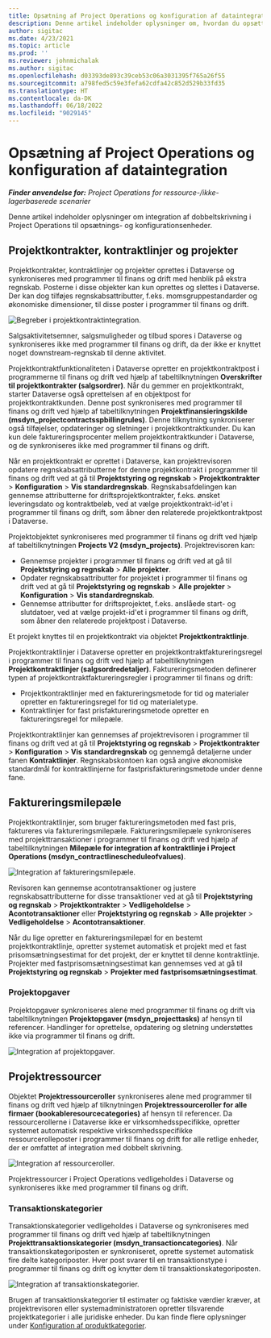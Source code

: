 ```yaml
---
title: Opsætning af Project Operations og konfiguration af dataintegration
description: Denne artikel indeholder oplysninger om, hvordan du opsætter og konfigurerer tilknytninger med dobbeltskrivning i Project Operations.
author: sigitac
ms.date: 4/23/2021
ms.topic: article
ms.prod: ''
ms.reviewer: johnmichalak
ms.author: sigitac
ms.openlocfilehash: d03393de893c39ceb53c06a3031395f765a26f55
ms.sourcegitcommit: a798fed5c59e3fefa62cdfa42c852d529b33fd35
ms.translationtype: HT
ms.contentlocale: da-DK
ms.lasthandoff: 06/18/2022
ms.locfileid: "9029145"
---
```

# <a name="project-operations-setup-and-configuration-data-integration"></a>Opsætning af Project Operations og konfiguration af dataintegration

_**Finder anvendelse for:** Project Operations for ressource-/ikke-lagerbaserede scenarier_

Denne artikel indeholder oplysninger om integration af dobbeltskrivning i Project Operations til opsætnings- og konfigurationsenheder.

## <a name="project-contracts-contract-lines-and-projects"></a>Projektkontrakter, kontraktlinjer og projekter

Projektkontrakter, kontraktlinjer og projekter oprettes i Dataverse og synkroniseres med programmer til finans og drift med henblik på ekstra regnskab. Posterne i disse objekter kan kun oprettes og slettes i Dataverse. Der kan dog tilføjes regnskabsattributter, f.eks. momsgruppestandarder og økonomiske dimensioner, til disse poster i programmer til finans og drift.

  ![Begreber i projektkontraktintegration.](./media/1ProjectContract.jpg)

Salgsaktivitetsemner, salgsmuligheder og tilbud spores i Dataverse og synkroniseres ikke med programmer til finans og drift, da der ikke er knyttet noget downstream-regnskab til denne aktivitet.

Projektkontraktfunktionaliteten i Dataverse opretter en projektkontraktpost i programmerne til finans og drift ved hjælp af tabeltilknytningen **Overskrifter til projektkontrakter (salgsordrer)**. Når du gemmer en projektkontrakt, starter Dataverse også oprettelsen af en objektpost for projektkontraktkunden. Denne post synkroniseres med programmer til finans og drift ved hjælp af tabeltilknytningen **Projektfinansieringskilde (msdyn\_projectcontractsspbillingrules)**. Denne tilknytning synkroniserer også tilføjelser, opdateringer og sletninger i projektkontraktkunder. Du kan kun dele faktureringsprocenter mellem projektkontraktkunder i Dataverse, og de synkroniseres ikke med programmer til finans og drift.

Når en projektkontrakt er oprettet i Dataverse, kan projektrevisoren opdatere regnskabsattributterne for denne projektkontrakt i programmer til finans og drift ved at gå til **Projektstyring og regnskab** > **Projektkontrakter** > **Konfiguration** > **Vis standardregnskab**. Regnskabsafdelingen kan gennemse attributterne for driftsprojektkontrakter, f.eks. ønsket leveringsdato og kontraktbeløb, ved at vælge projektkontrakt-id'et i programmer til finans og drift, som åbner den relaterede projektkontraktpost i Dataverse.

Projektobjektet synkroniseres med programmer til finans og drift ved hjælp af tabeltilknytningen **Projects V2 (msdyn\_projects)**. Projektrevisoren kan:

  - Gennemse projekter i programmer til finans og drift ved at gå til **Projektstyring og regnskab** > **Alle projekter**. 
  - Opdater regnskabsattributter for projektet i programmer til finans og drift ved at gå til **Projektstyring og regnskab** > **Alle projekter** > **Konfiguration** > **Vis standardregnskab**.  
  - Gennemse attributter for driftsprojektet, f.eks. anslåede start- og slutdatoer, ved at vælge projekt-id'et i programmer til finans og drift, som åbner den relaterede projektpost i Dataverse.

Et projekt knyttes til en projektkontrakt via objektet **Projektkontraktlinje**.

Projektkontraktlinjer i Dataverse opretter en projektkontraktfaktureringsregel i programmer til finans og drift ved hjælp af tabeltilknytningen **Projektkontraktlinjer (salgsordredetaljer)**. Faktureringsmetoden definerer typen af projektkontraktfaktureringsregler i programmer til finans og drift:

  - Projektkontraktlinjer med en faktureringsmetode for tid og materialer opretter en faktureringsregel for tid og materialetype.
  - Kontraktlinjer for fast prisfaktureringsmetode opretter en faktureringsregel for milepæle.

Projektkontraktlinjer kan gennemses af projektrevisoren i programmer til finans og drift ved at gå til **Projektstyring og regnskab** > **Projektkontrakter** > **Konfiguration** > **Vis standardregnskab** og gennemgå detaljerne under fanen **Kontraktlinjer**. Regnskabskontoen kan også angive økonomiske standardmål for kontraktlinjerne for fastprisfaktureringsmetode under denne fane.

## <a name="billing-milestones"></a>Faktureringsmilepæle

Projektkontraktlinjer, som bruger faktureringsmetoden med fast pris, faktureres via faktureringsmilepæle. Faktureringsmilepæle synkroniseres med projekttransaktioner i programmer til finans og drift ved hjælp af tabeltilknytningen **Milepæle for integration af kontraktlinje i Project Operations (msdyn\_contractlinescheduleofvalues)**.

  ![Integration af faktureringsmilepæle.](./media/2Milestones.jpg)

Revisoren kan gennemse acontotransaktioner og justere regnskabsattributterne for disse transaktioner ved at gå til **Projektstyring og regnskab** > **Projektkontrakter** > **Vedligeholdelse** > **Acontotransaktioner** eller **Projektstyring og regnskab** > **Alle projekter** > **Vedligeholdelse** > **Acontotransaktioner**.

Når du lige opretter en faktureringsmilepæl for en bestemt projektkontraktlinje, opretter systemet automatisk et projekt med et fast prisomsætningsestimat for det projekt, der er knyttet til denne kontraktlinje. Projekter med fastprisomsætningsestimat kan gennemses ved at gå til **Projektstyring og regnskab** > **Projekter med fastprisomsætningsestimat**.

### <a name="project-tasks"></a>Projektopgaver

Projektopgaver synkroniseres alene med programmer til finans og drift via tabeltilknytningen **Projektopgaver (msdyn\_projecttasks)** af hensyn til referencer. Handlinger for oprettelse, opdatering og sletning understøttes ikke via programmer til finans og drift.

  ![Integration af projektopgaver.](./media/3Tasks.jpg)

## <a name="project-resources"></a>Projektressourcer

Objektet **Projektressourceroller** synkroniseres alene med programmer til finans og drift ved hjælp af tilknytningen **Projektressourceroller for alle firmaer (bookableresourcecategories)** af hensyn til referencer. Da ressourcerollerne i Dataverse ikke er virksomhedsspecifikke, opretter systemet automatisk respektive virksomhedsspecifikke ressourcerolleposter i programmer til finans og drift for alle retlige enheder, der er omfattet af integration med dobbelt skrivning.

![Integration af ressourceroller.](./media/5Resources.jpg)

Projektressourcer i Project Operations vedligeholdes i Dataverse og synkroniseres ikke med programmer til finans og drift.

### <a name="transaction-categories"></a>Transaktionskategorier

Transaktionskategorier vedligeholdes i Dataverse og synkroniseres med programmer til finans og drift ved hjælp af tabeltilknytningen **Projekttransaktionskategorier (msdyn\_transactioncategories)**. Når transaktionskategoriposten er synkroniseret, oprette systemet automatisk fire delte kategoriposter. Hver post svarer til en transaktionstype i programmer til finans og drift og knytter dem til transaktionskategoriposten.

![Integration af transaktionskategorier.](./media/4TransactionCategories.jpg)

Brugen af transaktionskategorier til estimater og faktiske værdier kræver, at projektrevisoren eller systemadministratoren opretter tilsvarende projektkategorier i alle juridiske enheder. Du kan finde flere oplysninger under [Konfiguration af produktkategorier](../project-accounting/configure-project-categories.md).
